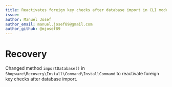 ```yaml
---
title: Reactivates foreign key checks after database import in CLI mode.  
issue:  
author: Manuel Josef  
author_email: manuel.josef89@gmail.com  
author_github: @mjosef89  
---
```

# Recovery
Changed method `importDatabase()` in `Shopware\Recovery\Install\Command\InstallCommand` to reactivate foreign key checks
after database import.
